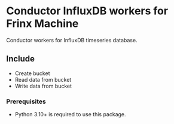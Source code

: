 # Conductor InfluxDB workers for Frinx Machine

Conductor workers for InfluxDB timeseries database.

## Include

- Create bucket
- Read data from bucket
- Write data from bucket

### Prerequisites

- Python 3.10+ is required to use this package.

